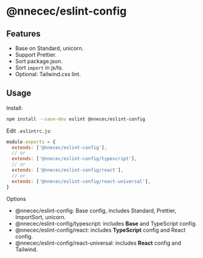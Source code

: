 # @nnecec/eslint-config

## Features

- Base on Standard, unicorn.
- Support Prettier.
- Sort package.json.
- Sort `import` in js/ts.
- Optional: Tailwind.css lint.

## Usage

Install:

```bash
npm install --save-dev eslint @nnecec/eslint-config
```

Edit `.eslintrc.js`:

```js
module.exports = {
  extends: ['@nnecec/eslint-config'],
  // or
  extends: ['@nnecec/eslint-config/typescript'],
  // or
  extends: ['@nnecec/eslint-config/react'],
  // or
  extends: ['@nnecec/eslint-config/react-universal'],
}
```

Options

- @nnecec/eslint-config: Base config, includes Standard, Prettier, ImportSort, unicorn.
- @nnecec/eslint-config/typescript: includes **Base** and TypeScript config.
- @nnecec/eslint-config/react: includes **TypeScript** config and React config.
- @nnecec/eslint-config/react-universal: includes **React** config and Tailwind.
